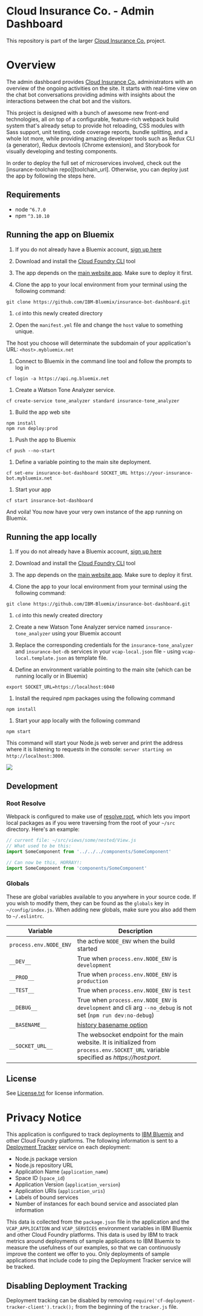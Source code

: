 # Cloud Insurance Co. - Admin Dashboard

<!-- No tests are set up currently
| **master** | [![Build Status](https://travis-ci.org/IBM-Bluemix/insurance-bot-dashboard.svg?branch=master)](https://travis-ci.org/IBM-Bluemix/insurance-bot-dashboard) |
| ----- | ----- |
| **dev** | [![Build Status](https://travis-ci.org/IBM-Bluemix/insurance-bot-dashboard.svg?branch=dev)](https://travis-ci.org/IBM-Bluemix/insurance-bot-dashboard) |
 -->

This repository is part of the larger [Cloud Insurance Co.](https://github.com/IBM-Bluemix/cloudco-insurance) project.

# Overview

The admin dashboard provides [Cloud Insurance Co.](https://github.com/IBM-Bluemix/cloudco-insurance) administrators with an overview of the ongoing activities on the site. It starts with real-time view on the chat bot conversations providing admins with insights about the interactions between the chat bot and the visitors.

This project is designed with a bunch of awesome new front-end technologies, all on top of a configurable, feature-rich webpack build system that's already setup to provide hot reloading, CSS modules with Sass support, unit testing, code coverage reports, bundle splitting, and a whole lot more, while providing amazing developer tools such as Redux CLI (a generator), Redux devtools (Chrome extension), and Storybook for visually developing and testing components.

In order to deploy the full set of microservices involved, check out the [insurance-toolchain repo][toolchain_url]. Otherwise, you can deploy just the app by following the steps here.

## Requirements
* node `^6.7.0`
* npm `^3.10.10`

## Running the app on Bluemix

1. If you do not already have a Bluemix account, [sign up here][bluemix_reg_url]

1. Download and install the [Cloud Foundry CLI][cloud_foundry_url] tool

1. The app depends on the [main website app](https://github.com/IBM-Bluemix/insurance-bot). Make sure to deploy it first.

1. Clone the app to your local environment from your terminal using the following command:

  ```
  git clone https://github.com/IBM-Bluemix/insurance-bot-dashboard.git
  ```

1. `cd` into this newly created directory

1. Open the `manifest.yml` file and change the `host` value to something unique.

  The host you choose will determinate the subdomain of your application's URL:  `<host>.mybluemix.net`

1. Connect to Bluemix in the command line tool and follow the prompts to log in

  ```
  cf login -a https://api.ng.bluemix.net
  ```

1. Create a Watson Tone Analyzer service.

  ```
  cf create-service tone_analyzer standard insurance-tone_analyzer
  ```

1. Build the app web site

  ```
  npm install
  npm run deploy:prod
  ```

1. Push the app to Bluemix

  ```
  cf push --no-start
  ```

1. Define a variable pointing to the main site deployment.

  ```
  cf set-env insurance-bot-dashboard SOCKET_URL https://your-insurance-bot.mybluemix.net
  ```

1. Start your app

  ```
  cf start insurance-bot-dashboard
  ```

And voila! You now have your very own instance of the app running on Bluemix.

## Running the app locally

1. If you do not already have a Bluemix account, [sign up here][bluemix_reg_url]

1. Download and install the [Cloud Foundry CLI][cloud_foundry_url] tool

1. The app depends on the [main website app](https://github.com/IBM-Bluemix/insurance-bot). Make sure to deploy it first.

1. Clone the app to your local environment from your terminal using the following command:

  ```
  git clone https://github.com/IBM-Bluemix/insurance-bot-dashboard.git
  ```

1. `cd` into this newly created directory

1. Create a new Watson Tone Analyzer service named `insurance-tone_analyzer` using your Bluemix account

1. Replace the corresponding credentials for the `insurance-tone_analyzer` and `insurance-bot-db` services in your `vcap-local.json` file - using `vcap-local.template.json` as template file.

1. Define an environment variable pointing to the main site (which can be running locally or in Bluemix)

  ```
  export SOCKET_URL=https://localhost:6040
  ```

1. Install the required npm packages using the following command

  ```
  npm install
  ```

1. Start your app locally with the following command

  ```
  npm start
  ```

This command will start your Node.js web server and print the address where it is listening to requests in the console: `server starting on http://localhost:3000`.

<img src="http://i.imgur.com/zR7VRG6.png?2" />

## Development

### Root Resolve
Webpack is configured to make use of [resolve.root](http://webpack.github.io/docs/configuration.html#resolve-root), which lets you import local packages as if you were traversing from the root of your `~/src` directory. Here's an example:

```js
// current file: ~/src/views/some/nested/View.js
// What used to be this:
import SomeComponent from '../../../components/SomeComponent'

// Can now be this, HORRAY!:
import SomeComponent from 'components/SomeComponent'
```

### Globals

These are global variables available to you anywhere in your source code. If you wish to modify them, they can be found as the `globals` key in `~/config/index.js`. When adding new globals, make sure you also add them to `~/.eslintrc`.

|Variable|Description|
|---|---|
|`process.env.NODE_ENV`|the active `NODE_ENV` when the build started|
|`__DEV__`|True when `process.env.NODE_ENV` is `development`|
|`__PROD__`|True when `process.env.NODE_ENV` is `production`|
|`__TEST__`|True when `process.env.NODE_ENV` is `test`|
|`__DEBUG__`|True when `process.env.NODE_ENV` is `development` and cli arg `--no_debug` is not set (`npm run dev:no-debug`)|
|`__BASENAME__`|[history basename option](https://github.com/rackt/history/blob/master/docs/BasenameSupport.md)|
|`__SOCKET_URL__`|The websocket endpoint for the main website. It is initialized from `process.env.SOCKET_URL` variable specified as *https://host:port*.|

## License

See [License.txt](License.txt) for license information.

# Privacy Notice

This application is configured to track deployments to [IBM Bluemix](http://www.ibm.com/cloud-computing/bluemix/) and other Cloud Foundry platforms. The following information is sent to a [Deployment Tracker](https://github.com/IBM-Bluemix/cf-deployment-tracker-service) service on each deployment:

* Node.js package version
* Node.js repository URL
* Application Name (`application_name`)
* Space ID (`space_id`)
* Application Version (`application_version`)
* Application URIs (`application_uris`)
* Labels of bound services
* Number of instances for each bound service and associated plan information

This data is collected from the `package.json` file in the application and the `VCAP_APPLICATION` and `VCAP_SERVICES` environment variables in IBM Bluemix and other Cloud Foundry platforms. This data is used by IBM to track metrics around deployments of sample applications to IBM Bluemix to measure the usefulness of our examples, so that we can continuously improve the content we offer to you. Only deployments of sample applications that include code to ping the Deployment Tracker service will be tracked.

## Disabling Deployment Tracking

Deployment tracking can be disabled by removing `require('cf-deployment-tracker-client').track();` from the beginning of the `tracker.js` file.

[bluemix_reg_url]: http://ibm.biz/insurance-store-registration
[cloud_foundry_url]: https://github.com/cloudfoundry/cli

